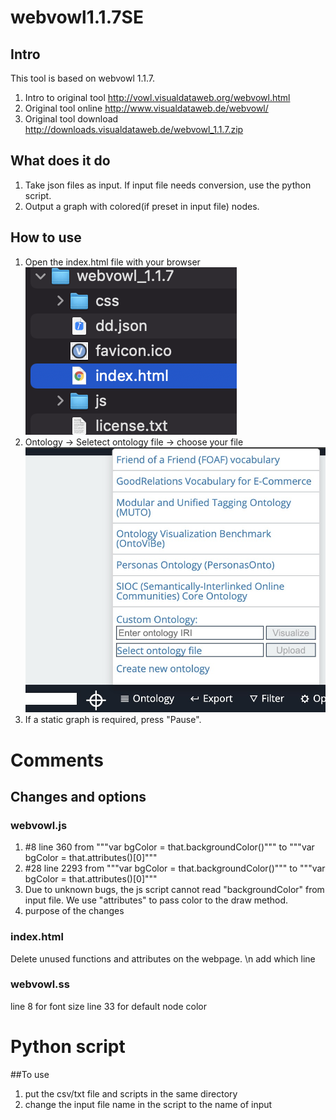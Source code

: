 # webvowl1.1.7SE
## Intro
This tool is based on webvowl 1.1.7.
1. Intro to original tool http://vowl.visualdataweb.org/webvowl.html
2. Original tool online http://www.visualdataweb.de/webvowl/
3. Original tool download http://downloads.visualdataweb.de/webvowl_1.1.7.zip
## What does it do
1. Take json files as input. If input file needs conversion, use the python script.
2. Output a graph with colored(if preset in input file) nodes.
## How to use
1. Open the index.html file with your browser
  ![usage1](./images/usage1.png)
2. Ontology -> Seletect ontology file -> choose your file
  ![usage2](./images/usage2.jpeg)
3. If a static graph is required, press "Pause".
# Comments
## Changes and options
### webvowl.js 
1. #8 line 360 from """var bgColor = that.backgroundColor()""" to """var bgColor = that.attributes()[0]"""
2. #28 line 2293 from """var bgColor = that.backgroundColor()""" to """var bgColor = that.attributes()[0]"""
3. Due to unknown bugs, the js script cannot read "backgroundColor" from input file. We use "attributes" to pass color to the draw method. 
4. purpose of the changes
### index.html
Delete unused functions and attributes on the webpage. \n
add which line
### webvowl.ss
line 8 for font size
line 33 for default node color

# Python script
##To use
1. put the csv/txt file and scripts in the same directory
2. change the input file name in the script to the name of input

